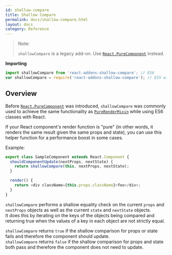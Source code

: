 ```yaml
---
id: shallow-compare
title: Shallow Compare
permalink: docs/shallow-compare.html
layout: docs
category: Reference
---
```


> Note:
>
> `shallowCompare` is a legacy add-on. Use [`React.PureComponent`](/docs/react-api.html#react.purecomponent) instead.

**Importing**

```javascript
import shallowCompare from 'react-addons-shallow-compare'; // ES6
var shallowCompare = require('react-addons-shallow-compare'); // ES5 with npm
```

## Overview

Before [`React.PureComponent`](/docs/react-api.html#react.purecomponent) was introduced, `shallowCompare` was commonly used to achieve the same functionality as [`PureRenderMixin`](pure-render-mixin.html) while using ES6 classes with React.

If your React component's render function is "pure" (in other words, it renders the same result given the same props and state), you can use this helper function for a performance boost in some cases.

Example:

```js
export class SampleComponent extends React.Component {
  shouldComponentUpdate(nextProps, nextState) {
    return shallowCompare(this, nextProps, nextState);
  }

  render() {
    return <div className={this.props.className}>foo</div>;
  }
}
```

`shallowCompare` performs a shallow equality check on the current `props` and `nextProps` objects as well as the current `state` and `nextState` objects.  
It does this by iterating on the keys of the objects being compared and returning true when the values of a key in each object are not strictly equal.

`shallowCompare` returns `true` if the shallow comparison for props or state fails and therefore the component should update.  
`shallowCompare` returns `false` if the shallow comparison for props and state both pass and therefore the component does not need to update.
